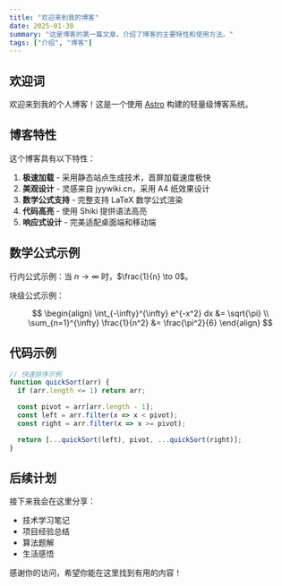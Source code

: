 ```yaml
---
title: "欢迎来到我的博客"
date: 2025-01-30
summary: "这是博客的第一篇文章，介绍了博客的主要特性和使用方法。"
tags: ["介绍", "博客"]
---
```


## 欢迎词

欢迎来到我的个人博客！这是一个使用 [Astro](https://astro.build/) 构建的轻量级博客系统。

## 博客特性

这个博客具有以下特性：

1. **极速加载** - 采用静态站点生成技术，首屏加载速度极快
2. **美观设计** - 灵感来自 jyywiki.cn，采用 A4 纸效果设计
3. **数学公式支持** - 完整支持 LaTeX 数学公式渲染
4. **代码高亮** - 使用 Shiki 提供语法高亮
5. **响应式设计** - 完美适配桌面端和移动端

## 数学公式示例

行内公式示例：当 $n \to \infty$ 时，$\frac{1}{n} \to 0$。

块级公式示例：

$$
\begin{align}
\int_{-\infty}^{\infty} e^{-x^2} dx &= \sqrt{\pi} \\
\sum_{n=1}^{\infty} \frac{1}{n^2} &= \frac{\pi^2}{6}
\end{align}
$$

## 代码示例

```javascript
// 快速排序示例
function quickSort(arr) {
  if (arr.length <= 1) return arr;

  const pivot = arr[arr.length - 1];
  const left = arr.filter(x => x < pivot);
  const right = arr.filter(x => x >= pivot);

  return [...quickSort(left), pivot, ...quickSort(right)];
}
```

## 后续计划

接下来我会在这里分享：

- 技术学习笔记
- 项目经验总结
- 算法题解
- 生活感悟

感谢你的访问，希望你能在这里找到有用的内容！